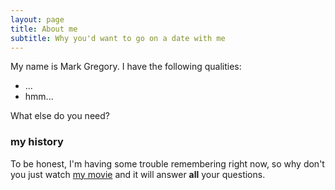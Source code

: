 ```yaml
---
layout: page
title: About me
subtitle: Why you'd want to go on a date with me
---
```


My name is Mark Gregory. I have the following qualities:

- ...
- hmm...

What else do you need?

### my history

To be honest, I'm having some trouble remembering right now, so why don't you just watch [my movie](http://en.wikipedia.org/wiki/The_Princess_Bride_%28film%29) and it will answer **all** your questions.

